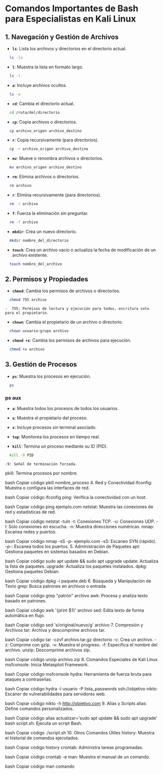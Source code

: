 # Comandos Importantes de Bash para Especialistas en Kali Linux

## 1. Navegación y Gestión de Archivos

- **`ls`**: Lista los archivos y directorios en el directorio actual.
```bash
  ls -la
```
- **`l`**: Muestra la lista en formato largo.
```bash
  ls -l
```
- **`a`**: Incluye archivos ocultos.
```bash
  ls -a
```
- **`cd`**: Cambia el directorio actual.
```bash
  cd /ruta/del/directorio
```

- **`cp`**: Copia archivos o directorios.
```bash
  cp archivo_origen archivo_destino
```

- **`r`**: Copia recursivamente (para directorios).
```bash
  cp -r archivo_origen archivo_destino
```
  
- **`mv`**: Mueve o renombra archivos o directorios.
```bash
  mv archivo_origen archivo_destino
```

- **`rm`**: Elimina archivos o directorios.
```bash
  rm archivo
```

- **`r`**: Elimina recursivamente (para directorios).
```bash
  rm -r archivo
```

- **`f`**: Fuerza la eliminación sin preguntar.
```bash
  rm -f archivo
```
- **`mkdir`**: Crea un nuevo directorio.
```bash
  mkdir nombre_del_directorio
```

- **`touch`**: Crea un archivo vacío o actualiza la fecha de modificación de un archivo existente.
```bash
  touch nombre_del_archivo
```

## 2. Permisos y Propiedades
- **`chmod`**: Cambia los permisos de archivos o directorios.
```bash
  chmod 755 archivo
```
```
-  755: Permisos de lectura y ejecución para todos, escritura solo para el propietario.
```

- **`chown`**: Cambia el propietario de un archivo o directorio.
```bash
  chown usuario:grupo archivo
```

- **`chmod +x`**: Cambia los permisos de archivos para ejecución.
```bash
  chmod +x archivo
```


## 3. Gestión de Procesos

- **`ps`**: Muestra los procesos en ejecución.
```bash
  ps
```

### ps aux
- **`a`**: Muestra todos los procesos de todos los usuarios.
- **`u`**: Muestra el propietario del proceso.
- **`x`**: Incluye procesos sin terminal asociado.
- **`top`**: Monitorea los procesos en tiempo real.

- **`kill`**: Termina un proceso mediante su ID (PID).
```bash
  kill -9 PID
```
```
-9: Señal de terminación forzada.
```
pkill: Termina procesos por nombre.

bash
Copiar código
pkill nombre_proceso
4. Red y Conectividad
ifconfig: Muestra o configura las interfaces de red.

bash
Copiar código
ifconfig
ping: Verifica la conectividad con un host.

bash
Copiar código
ping ejemplo.com
netstat: Muestra las conexiones de red y estadísticas de red.

bash
Copiar código
netstat -tuln
-t: Conexiones TCP.
-u: Conexiones UDP.
-l: Solo conexiones en escucha.
-n: Muestra direcciones numéricas.
nmap: Escanea redes y puertos.

bash
Copiar código
nmap -sS -p- ejemplo.com
-sS: Escaneo SYN (rápido).
-p-: Escanea todos los puertos.
5. Administración de Paquetes
apt: Gestiona paquetes en sistemas basados en Debian.

bash
Copiar código
sudo apt update && sudo apt upgrade
update: Actualiza la lista de paquetes.
upgrade: Actualiza los paquetes instalados.
dpkg: Gestiona paquetes Debian.

bash
Copiar código
dpkg -i paquete.deb
6. Búsqueda y Manipulación de Texto
grep: Busca patrones en archivos o entrada.

bash
Copiar código
grep "patrón" archivo
awk: Procesa y analiza texto basado en patrones.

bash
Copiar código
awk '{print $1}' archivo
sed: Edita texto de forma automática en flujo.

bash
Copiar código
sed 's/original/nuevo/g' archivo
7. Compresión y Archivos
tar: Archiva y descomprime archivos tar.

bash
Copiar código
tar -czvf archivo.tar.gz directorio
-c: Crea un archivo.
-z: Comprime con gzip.
-v: Muestra el progreso.
-f: Especifica el nombre del archivo.
unzip: Descomprime archivos zip.

bash
Copiar código
unzip archivo.zip
8. Comandos Especiales de Kali Linux
msfconsole: Inicia Metasploit Framework.

bash
Copiar código
msfconsole
hydra: Herramienta de fuerza bruta para ataques a contraseñas.

bash
Copiar código
hydra -l usuario -P lista_passwords ssh://objetivo
nikto: Escáner de vulnerabilidades para servidores web.

bash
Copiar código
nikto -h http://objetivo.com
9. Alias y Scripts
alias: Define comandos personalizados.

bash
Copiar código
alias actualizar='sudo apt update && sudo apt upgrade'
bash script.sh: Ejecuta un script Bash.

bash
Copiar código
./script.sh
10. Otros Comandos Útiles
history: Muestra el historial de comandos ejecutados.

bash
Copiar código
history
crontab: Administra tareas programadas.

bash
Copiar código
crontab -e
man: Muestra el manual de un comando.

bash
Copiar código
man comando

